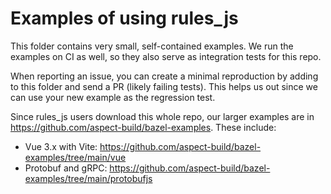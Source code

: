 # Examples of using rules_js

This folder contains very small, self-contained examples.
We run the examples on CI as well, so they also serve as integration tests for this repo.

When reporting an issue, you can create a minimal reproduction by adding to this folder and send a PR (likely failing tests).
This helps us out since we can use your new example as the regression test.

Since rules_js users download this whole repo, our larger examples are in
<https://github.com/aspect-build/bazel-examples>. These include:

-   Vue 3.x with Vite: https://github.com/aspect-build/bazel-examples/tree/main/vue
-   Protobuf and gRPC: https://github.com/aspect-build/bazel-examples/tree/main/protobufjs
